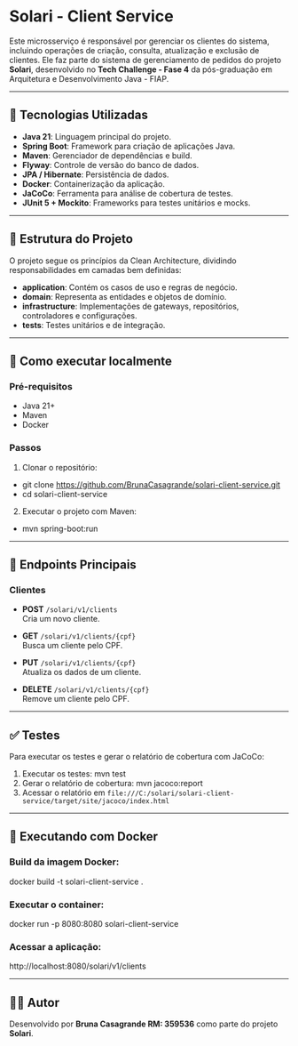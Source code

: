 # Solari - Client Service

Este microsserviço é responsável por gerenciar os clientes do sistema, incluindo operações de criação, consulta, atualização e exclusão de clientes. Ele faz parte do sistema de gerenciamento de pedidos do projeto **Solari**, desenvolvido no **Tech Challenge - Fase 4** da pós-graduação em Arquitetura e Desenvolvimento Java - FIAP.

---

## 🧩 Tecnologias Utilizadas

- **Java 21**: Linguagem principal do projeto.
- **Spring Boot**: Framework para criação de aplicações Java.
- **Maven**: Gerenciador de dependências e build.
- **Flyway**: Controle de versão do banco de dados.
- **JPA / Hibernate**: Persistência de dados.
- **Docker**: Containerização da aplicação.
- **JaCoCo**: Ferramenta para análise de cobertura de testes.
- **JUnit 5 + Mockito**: Frameworks para testes unitários e mocks.

---

## 🧱 Estrutura do Projeto

O projeto segue os princípios da Clean Architecture, dividindo responsabilidades em camadas bem definidas:

- **application**: Contém os casos de uso e regras de negócio.
- **domain**: Representa as entidades e objetos de domínio.
- **infrastructure**: Implementações de gateways, repositórios, controladores e configurações.
- **tests**: Testes unitários e de integração.

---

## 🚀 Como executar localmente

### Pré-requisitos
- Java 21+
- Maven
- Docker

### Passos
1. Clonar o repositório:
- git clone https://github.com/BrunaCasagrande/solari-client-service.git
- cd solari-client-service

2. Executar o projeto com Maven:
- mvn spring-boot:run

---

## 📌 Endpoints Principais

### Clientes

- **POST** `/solari/v1/clients`  
  Cria um novo cliente.

- **GET** `/solari/v1/clients/{cpf}`  
  Busca um cliente pelo CPF.

- **PUT** `/solari/v1/clients/{cpf}`  
  Atualiza os dados de um cliente.

- **DELETE** `/solari/v1/clients/{cpf}`  
  Remove um cliente pelo CPF.

---

## ✅ Testes

Para executar os testes e gerar o relatório de cobertura com JaCoCo:

1. Executar os testes: mvn test
2. Gerar o relatório de cobertura: mvn jacoco:report
3. Acessar o relatório em `file:///C:/solari/solari-client-service/target/site/jacoco/index.html`

---

## 🐳 Executando com Docker

### Build da imagem Docker:

docker build -t solari-client-service .

### Executar o container:
docker run -p 8080:8080 solari-client-service

### Acessar a aplicação:
http://localhost:8080/solari/v1/clients

---

## 👩‍💻 Autor

Desenvolvido por **Bruna Casagrande RM: 359536** como parte do projeto **Solari**.
